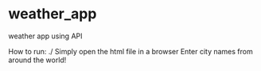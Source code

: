 # weather_app
 weather app using API 


 How to run: ./
 Simply open the html file in a browser
 Enter city names from around the world!
